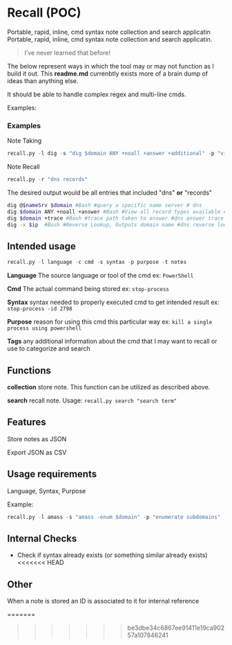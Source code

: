 # Recall (POC)
Portable, rapid, inline, cmd syntax note collection and search applicatin
Portable, rapid, inline, cmd syntax note collection and search applicatin.
> I've never learned that before!

The below represent ways in which the tool may or may not function as I build it out.  This **readme.md** currenbtly exists more of a brain dump of ideas than anything else.

It should be able to handle complex regex and multi-line cmds.

Examples:
### Examples
Note Taking
```python
recall.py -l dig -s "dig $domain ANY +noall +answer +additional" -p "view all dns record types available"
```

Note Recall
```python
recall.py -r "dns records"
```
The desired output would be all entries that included "dns" **or** "records"

```bash
dig @$nameSrv $domain #Bash #query a specific name server # dns
dig $domain ANY +noall +answer #Bash #View all record types available #dns records
dig $domain +trace #Bash #trace path taken to answer #dns answer trace
dig -x $ip  #Bash #Reverse Lookup, Outputs domain name #dns reverse lookup
```

## Intended usage
```python
recall.py -l language -c cmd -s syntax -p purpose -t notes
```
**Language** The source language or tool of the cmd ex: `PowerShell`

**Cmd** The actual command being stored ex: `stop-process`

**Syntax** syntax needed to properly executed cmd to get intended result ex: `stop-process -id 2798`

**Purpose** reason for using this cmd this particular way ex: `kill a single process using powershell`

**Tags** any additional information about the cmd that I may want to recall or use to categorize and search

## Functions
**collection** store note.  This function can be utilized as described above.

**search** recall note.  Usage: `recall.py search "search term"` 

## Features
Store notes as JSON

Export JSON as CSV

## Usage requirements
Language, Syntax, Purpose

Example:
```Python
recall.py -l amass -s "amass -enum $domain" -p "enumerate subdomains"
```
## Internal Checks
- Check if syntax already exists (or something similar already exists)
<<<<<<< HEAD

## Other

When a note is stored an ID is associated to it for internal reference

=======
>>>>>>> be3dbe34c6867ee91411e19ca90257a107846241
